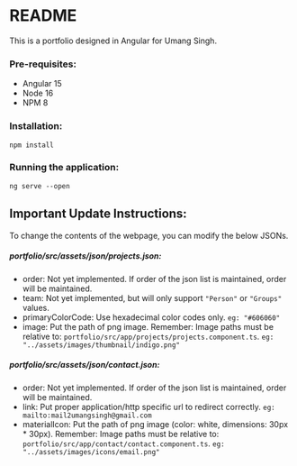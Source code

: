 # README
This is a portfolio designed in Angular for Umang Singh. 

### Pre-requisites:
- Angular 15
- Node 16
- NPM 8

### Installation:
``` npm install ```

### Running the application:
``` ng serve --open ```

## Important Update Instructions:
To change the contents of the webpage, you can modify the below JSONs.

##### portfolio/src/assets/json/projects.json:
- order: Not yet implemented. If order of the json list is maintained, order will be maintained.
- team: Not yet implemented, but will only support ``` "Person" ``` or ``` "Groups" ``` values.
- primaryColorCode: Use hexadecimal color codes only. ```eg: "#606060" ```
- image: Put the path of png image. Remember: Image paths must be relative to: ``` portfolio/src/app/projects/projects.component.ts ```. ``` eg: "../assets/images/thumbnail/indigo.png" ```

##### portfolio/src/assets/json/contact.json:
- order: Not yet implemented. If order of the json list is maintained, order will be maintained.
- link: Put proper application/http specific url to redirect correctly. ``` eg: mailto:mail2umangsingh@gmail.com ```
- materialIcon: Put the path of png image (color: white, dimensions: 30px * 30px). Remember: Image paths must be relative to: ``` portfolio/src/app/contact/contact.component.ts ```. ``` eg: "../assets/images/icons/email.png" ```